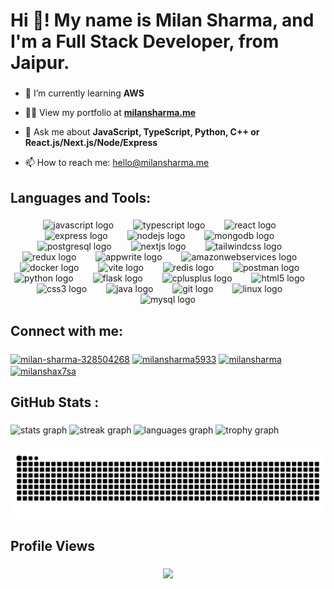 <h1 align="left">Hi 👋! My name is Milan Sharma, and I'm a Full Stack Developer, from Jaipur.</h1>

###

<p align="left">

- 🌱 I’m currently learning **AWS**

- 👨‍💻 View my portfolio at <a href="https://milansharma.me/" target="blank">**milansharma.me**</a>

- 💬 Ask me about **JavaScript, TypeScript, Python, C++ or React.js/Next.js/Node/Express**

- 📫 How to reach me: [hello@milansharma.me](mailto:hello@milansharma.me)
</p>

###

<h2 align="left">Languages and Tools:</h2>

###

<div align="center">
  <img src="https://cdn.jsdelivr.net/gh/devicons/devicon/icons/javascript/javascript-original.svg" height="35" alt="javascript logo"  />
  <img width="23" />
  <img src="https://cdn.jsdelivr.net/gh/devicons/devicon/icons/typescript/typescript-original.svg" height="35" alt="typescript logo"  />
  <img width="23" />
  <img src="https://cdn.jsdelivr.net/gh/devicons/devicon/icons/react/react-original.svg" height="35" alt="react logo"  />
  <img width="23" />
  <img src="https://skillicons.dev/icons?i=express" height="35" alt="express logo"  />
  <img width="23" />
  <img src="https://cdn.jsdelivr.net/gh/devicons/devicon/icons/nodejs/nodejs-original.svg" height="35" alt="nodejs logo"  />
  <img width="23" />
  <img src="https://cdn.jsdelivr.net/gh/devicons/devicon/icons/mongodb/mongodb-original.svg" height="35" alt="mongodb logo"  />
  <img width="23" />
  <img src="https://cdn.jsdelivr.net/gh/devicons/devicon/icons/postgresql/postgresql-original.svg" height="35" alt="postgresql logo"  />
  <img width="23" />
  <img src="https://skillicons.dev/icons?i=nextjs" height="35" alt="nextjs logo"  />
  <img width="23" />
  <img src="https://skillicons.dev/icons?i=tailwind" height="35" alt="tailwindcss logo"  />
  <img width="23" />
  <img src="https://cdn.jsdelivr.net/gh/devicons/devicon/icons/redux/redux-original.svg" height="35" alt="redux logo"  />
  <img width="23" />
  <img src="https://cdn.jsdelivr.net/gh/devicons/devicon/icons/appwrite/appwrite-original.svg" height="35" alt="appwrite logo"  />
  <img width="23" />
  <img src="https://skillicons.dev/icons?i=aws" height="35" alt="amazonwebservices logo"  />
  <img width="23" />
  <img src="https://cdn.simpleicons.org/docker/2496ED" height="35" alt="docker logo"  />
  <img width="23" />
  <img src="https://skillicons.dev/icons?i=vite" height="35" alt="vite logo"  />
  <img width="23" />
  <img src="https://skillicons.dev/icons?i=redis" height="35" alt="redis logo"  />
  <img width="23" />
  <img src="https://skillicons.dev/icons?i=postman" height="35" alt="postman logo"  />
  <img width="23" />
  <img src="https://cdn.jsdelivr.net/gh/devicons/devicon/icons/python/python-original.svg" height="35" alt="python logo"  />
  <img width="23" />
  <img src="https://skillicons.dev/icons?i=flask" height="35" alt="flask logo"  />
  <img width="23" />
  <img src="https://cdn.jsdelivr.net/gh/devicons/devicon/icons/cplusplus/cplusplus-original.svg" height="35" alt="cplusplus logo"  />
  <img width="23" />
  <img src="https://cdn.jsdelivr.net/gh/devicons/devicon/icons/html5/html5-original.svg" height="35" alt="html5 logo"  />
  <img width="23" />
  <img src="https://cdn.jsdelivr.net/gh/devicons/devicon/icons/css3/css3-original.svg" height="35" alt="css3 logo"  />
  <img width="23" />
  <img src="https://cdn.jsdelivr.net/gh/devicons/devicon/icons/java/java-original.svg" height="35" alt="java logo"  />
  <img width="23" />
  <img src="https://cdn.jsdelivr.net/gh/devicons/devicon/icons/git/git-original.svg" height="35" alt="git logo"  />
  <img width="23" />
  <img src="https://cdn.jsdelivr.net/gh/devicons/devicon/icons/linux/linux-original.svg" height="35" alt="linux logo"  />
  <img width="23" />
  <img src="https://skillicons.dev/icons?i=mysql" height="35" alt="mysql logo"  />
</div>


###

<h2 align="left">Connect with me:</h2>

###

<div align="left">
  <a href="https://linkedin.com/in/milan-sharma-328504268" target="blank"><img align="center" src="https://raw.githubusercontent.com/rahuldkjain/github-profile-readme-generator/master/src/images/icons/Social/linked-in-alt.svg" alt="milan-sharma-328504268" height="30" width="40" /></a>
<a href="https://www.hackerrank.com/milansharma5933" target="blank"><img align="center" src="https://raw.githubusercontent.com/rahuldkjain/github-profile-readme-generator/master/src/images/icons/Social/hackerrank.svg" alt="milansharma5933" height="30" width="40" /></a>
<a href="https://www.leetcode.com/milansharma" target="blank"><img align="center" src="https://raw.githubusercontent.com/rahuldkjain/github-profile-readme-generator/master/src/images/icons/Social/leet-code.svg" alt="milansharma" height="30" width="40" /></a>
<a href="https://auth.geeksforgeeks.org/user/milanshax7sa" target="blank"><img align="center" src="https://raw.githubusercontent.com/rahuldkjain/github-profile-readme-generator/master/src/images/icons/Social/geeks-for-geeks.svg" alt="milanshax7sa" height="30" width="40" /></a>
</div>

###

<h2 align="left">GitHub Stats : </h2>

###

<div align="left">
  <img src="https://github-readme-stats.vercel.app/api?username=Milan-Sharma1&hide_title=false&hide_rank=false&show_icons=true&include_all_commits=true&count_private=true&disable_animations=false&theme=dark&locale=en&hide_border=false" height="150" alt="stats graph"  />
  <img src="https://streak-stats.demolab.com?user=Milan-Sharma1&locale=en&mode=daily&theme=dark&hide_border=false&border_radius=5" height="150" alt="streak graph"  />
  <img src="https://github-readme-stats.vercel.app/api/top-langs?username=Milan-Sharma1&locale=en&hide_title=false&layout=compact&card_width=320&langs_count=8&theme=dark&hide_border=false" height="152" alt="languages graph"  />
  <img src="https://github-profile-trophy.vercel.app?username=Milan-Sharma1&theme=onedark&no-frame=false&no-bg=true" height="150" alt="trophy graph"  />
</div>

###

<img src="https://raw.githubusercontent.com/Milan-Sharma1/Milan-Sharma1/output/snake.svg" alt="Snake animation" />

###

<h2 align="left">Profile Views</h2>

###

<div align="center">
  <img src="https://profile-counter.glitch.me/Milan-Sharma1/count.svg?"  />
</div>

###
